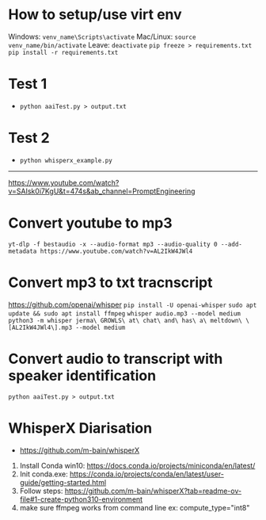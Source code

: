 # How to setup/use virt env
Windows: `venv_name\Scripts\activate`
Mac/Linux: `source venv_name/bin/activate`
Leave: `deactivate`
`pip freeze > requirements.txt`
`pip install -r requirements.txt`

# Test 1
- `python aaiTest.py > output.txt`

# Test 2
- `python whisperx_example.py`
----------------------------------
https://www.youtube.com/watch?v=SAIsk0i7KgU&t=474s&ab_channel=PromptEngineering

# Convert youtube to mp3
`yt-dlp -f bestaudio -x --audio-format mp3 --audio-quality 0 --add-metadata https://www.youtube.com/watch?v=AL2IkW4JWl4`

# Convert mp3 to txt tracnscript 
https://github.com/openai/whisper
`pip install -U openai-whisper`
`sudo apt update && sudo apt install ffmpeg`
`whisper audio.mp3 --model medium`
`python3 -m whisper jerma\ GROWLS\ at\ chat\ and\ has\ a\ meltdown\ \[AL2IkW4JWl4\].mp3 --model medium`

# Convert audio to transcript with speaker identification
`python aaiTest.py > output.txt`

# WhisperX Diarisation
- https://github.com/m-bain/whisperX
1. Install Conda win10: https://docs.conda.io/projects/miniconda/en/latest/
2. Init conda.exe: https://conda.io/projects/conda/en/latest/user-guide/getting-started.html
3. Follow steps: https://github.com/m-bain/whisperX?tab=readme-ov-file#1-create-python310-environment
4. make sure ffmpeg works from command line
ex: compute_type="int8"
